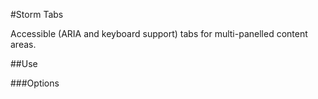 #Storm Tabs

Accessible (ARIA and keyboard support) tabs for multi-panelled content areas.

##Use


###Options